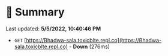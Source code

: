 # 📖 Summary
Last updated: **5/5/2022, 10:40:46 PM**

- `GET` [https://Bhadwa-sala.toxicblte.repl.co](https://Bhadwa-sala.toxicblte.repl.co) - **Down** (276ms)
